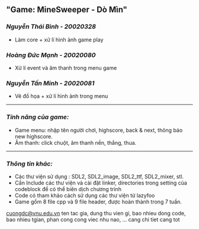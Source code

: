 ## "Game: MineSweeper - Dò Mìn" 
### *Nguyễn Thái Bình - 20020328*
* Làm core + xử lí hình ảnh game play
### *Hoàng Đức Mạnh - 20020080*
*  Xử lí event và âm thanh trong menu game
### *Nguyễn Tấn Minh - 20020081*
* Vẽ đồ họa + xử lí hình ảnh trong menu
***
### *Tính năng của game:*
* Game menu: nhập tên người chơi, highscore, back & next, thông báo new highscore.
* Âm thanh: click chuột, âm thanh nền, thắng, thua.
***
### *Thông tin khác:*
* Các thư viện sử dụng : SDL2, SDL2_image, SDL2_ttf, SDL2_mixer, stl.
* Cần Include các thư viện và cài đặt linker, directories trong setting của codeblock để có thể biên dịch chương trình
* Code có tham khảo cách sử dụng các thư viện từ lazyfoo
* Game gồm 8 file cpp và 9 file header, được hoàn thành trong 7 tuần.

cuongdc@vnu.edu.vn
ten tac gia, dung thu vien gi, bao nhieu dong code, bao nhieu tgian, phan cong cong viec nhu nao, … cang chi tiet cang tot
